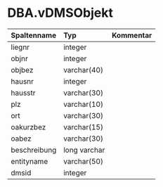# DBA.vDMSObjekt

|Spaltenname|Typ|Kommentar|
|:----------|:--|:--------|
|liegnr|integer||
|objnr|integer||
|objbez|varchar(40)||
|hausnr|integer||
|hausstr|varchar(30)||
|plz|varchar(10)||
|ort|varchar(30)||
|oakurzbez|varchar(15)||
|oabez|varchar(30)||
|beschreibung|long varchar||
|entityname|varchar(50)||
|dmsid|integer||
